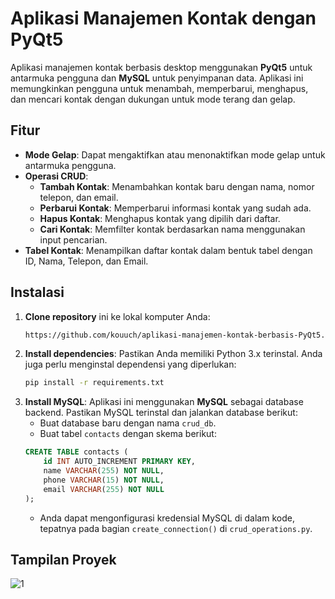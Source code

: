 # Aplikasi Manajemen Kontak dengan PyQt5

Aplikasi manajemen kontak berbasis desktop menggunakan **PyQt5** untuk antarmuka pengguna dan **MySQL** untuk penyimpanan data. Aplikasi ini memungkinkan pengguna untuk menambah, memperbarui, menghapus, dan mencari kontak dengan dukungan untuk mode terang dan gelap.

## Fitur
- **Mode Gelap**: Dapat mengaktifkan atau menonaktifkan mode gelap untuk antarmuka pengguna.
- **Operasi CRUD**:
  - **Tambah Kontak**: Menambahkan kontak baru dengan nama, nomor telepon, dan email.
  - **Perbarui Kontak**: Memperbarui informasi kontak yang sudah ada.
  - **Hapus Kontak**: Menghapus kontak yang dipilih dari daftar.
  - **Cari Kontak**: Memfilter kontak berdasarkan nama menggunakan input pencarian.
- **Tabel Kontak**: Menampilkan daftar kontak dalam bentuk tabel dengan ID, Nama, Telepon, dan Email.

## Instalasi

1. **Clone repository** ini ke lokal komputer Anda:
    ```bash
    https://github.com/kouuch/aplikasi-manajemen-kontak-berbasis-PyQt5.git
    ```
2. **Install dependencies**:
    Pastikan Anda memiliki Python 3.x terinstal. Anda juga perlu menginstal dependensi yang diperlukan:
    ```bash
    pip install -r requirements.txt
    ```
3. **Install MySQL**:
    Aplikasi ini menggunakan **MySQL** sebagai database backend. Pastikan MySQL terinstal dan jalankan database berikut:
    - Buat database baru dengan nama `crud_db`.
    - Buat tabel `contacts` dengan skema berikut:
    ```sql
    CREATE TABLE contacts (
        id INT AUTO_INCREMENT PRIMARY KEY,
        name VARCHAR(255) NOT NULL,
        phone VARCHAR(15) NOT NULL,
        email VARCHAR(255) NOT NULL
    );
    ```
    - Anda dapat mengonfigurasi kredensial MySQL di dalam kode, tepatnya pada bagian `create_connection()` di `crud_operations.py`.

## Tampilan Proyek
![1](https://github.com/user-attachments/assets/2401bb0b-aad8-4cd4-9eda-ea26eff95670)

